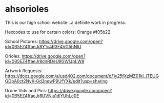 # ahsorioles
This is our high school website...a definite work in progress.

Hexcodes to use for certain colors:
Orange #f05b22

School Pictures: https://drive.google.com/open?id=0B5EZ4ffaeJr8Y1c4R3F4VG5hNlU

Orioles: https://drive.google.com/open?id=0B5EZ4ffaeJr8dnRDeU9GWlJpLW8

Artwork Requests: https://docs.google.com/a/usd402.com/document/d/1y25fXzMZ01kI_jTEUGGDpA0ct2NyK-Gd2newP9UfYXk/edit?usp=sharing

Drone Vids and Pics: https://drive.google.com/open?id=0B5EZ4ffaeJr8UVNia1dIYUhLc0E
